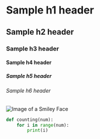 # Sample h1 header
## Sample h2 header
### Sample h3 header
#### Sample h4 header
##### Sample h5 header
###### Sample h6 header
![Image of a Smiley Face](https://upload.wikimedia.org/wikipedia/commons/4/49/Emoticon_Face_Smiley_GE.png)
```python
def counting(num):
    for i in range(num):
        print(i)
```
